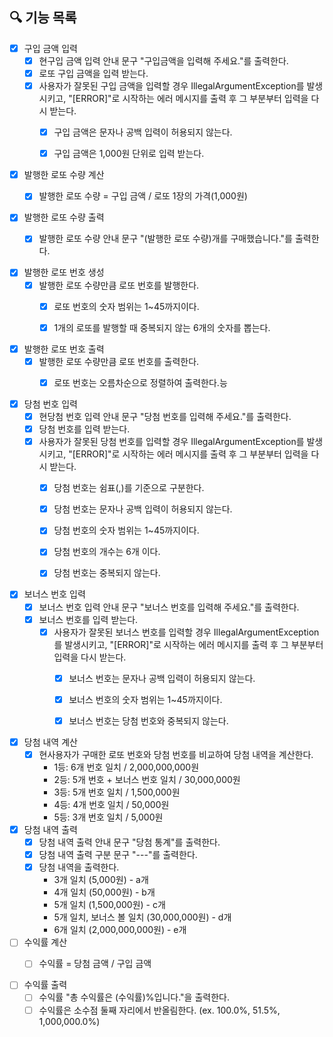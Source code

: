 ## 🔍 기능 목록

- [x] 구입 금액 입력
    - [x] 현구입 금액 입력 안내 문구 "구입금액을 입력해 주세요."를 출력한다.
    - [x] 로또 구입 금액을 입력 받는다.
    - [x] 사용자가 잘못된 구입 금액을 입력할 경우 IllegalArgumentException를 발생시키고, "[ERROR]"로 시작하는 에러 메시지를 출력 후 그 부분부터 입력을 다시 받는다.
        - [x] 구입 금액은 문자나 공백 입력이 허용되지 않는다.
        - [x] 구입 금액은 1,000원 단위로 입력 받는다.


- [x] 발행한 로또 수량 계산
    - [x] 발행한 로또 수량 = 구입 금액 / 로또 1장의 가격(1,000원)


- [x] 발행한 로또 수량 출력
    - [x] 발행한 로또 수량 안내 문구 "(발행한 로또 수량)개를 구매했습니다."를 출력한다.


- [x] 발행한 로또 번호 생성
    - [x] 발행한 로또 수량만큼 로또 번호를 발행한다.
        - [x] 로또 번호의 숫자 범위는 1~45까지이다.
        - [x] 1개의 로또를 발행할 때 중복되지 않는 6개의 숫자를 뽑는다.


- [x] 발행한 로또 번호 출력
    - [x] 발행한 로또 수량만큼 로또 번호를 출력한다.
        - [x] 로또 번호는 오름차순으로 정렬하여 출력한다.능


- [x] 당첨 번호 입력
    - [x] 현당첨 번호 입력 안내 문구 "당첨 번호를 입력해 주세요."를 출력한다.
    - [x] 당첨 번호를 입력 받는다.
    - [x] 사용자가 잘못된 당첨 번호를 입력할 경우 IllegalArgumentException를 발생시키고, "[ERROR]"로 시작하는 에러 메시지를 출력 후 그 부분부터 입력을 다시 받는다.
        - [x] 당첨 번호는 쉼표(,)를 기준으로 구분한다.
        - [x] 당첨 번호는 문자나 공백 입력이 허용되지 않는다.
        - [x] 당첨 번호의 숫자 범위는 1~45까지이다.
        - [x] 당첨 번호의 개수는 6개 이다.
        - [x] 당첨 번호는 중복되지 않는다.


- [x] 보너스 번호 입력
    - [x] 보너스 번호 입력 안내 문구 "보너스 번호를 입력해 주세요."를 출력한다.
    - [x] 보너스 번호를 입력 받는다.
        - [x] 사용자가 잘못된 보너스 번호를 입력할 경우 IllegalArgumentException를 발생시키고, "[ERROR]"로 시작하는 에러 메시지를 출력 후 그 부분부터 입력을 다시 받는다.
            - [x] 보너스 번호는 문자나 공백 입력이 허용되지 않는다.
            - [x] 보너스 번호의 숫자 범위는 1~45까지이다.
            - [x] 보너스 번호는 당첨 번호와 중복되지 않는다.


- [x] 당첨 내역 계산
    - [x] 현사용자가 구매한 로또 번호와 당첨 번호를 비교하여 당첨 내역을 계산한다.
        - 1등: 6개 번호 일치 / 2,000,000,000원
        - 2등: 5개 번호 + 보너스 번호 일치 / 30,000,000원
        - 3등: 5개 번호 일치 / 1,500,000원
        - 4등: 4개 번호 일치 / 50,000원
        - 5등: 3개 번호 일치 / 5,000원


- [x] 당첨 내역 출력
    - [x] 당첨 내역 출력 안내 문구 "당첨 통계"를 출력한다.
    - [x] 당첨 내역 출력 구분 문구 "---"를 출력한다.
    - [x] 당첨 내역을 출력한다.
        - 3개 일치 (5,000원) - a개
        - 4개 일치 (50,000원) - b개
        - 5개 일치 (1,500,000원) - c개
        - 5개 일치, 보너스 볼 일치 (30,000,000원) - d개
        - 6개 일치 (2,000,000,000원) - e개


- [ ] 수익률 계산
    - [ ] 수익률 = 당첨 금액 / 구입 금액


- [ ] 수익률 출력
    - [ ] 수익률 "총 수익률은 (수익률)%입니다."을 출력한다.
    - [ ] 수익률은 소수점 둘째 자리에서 반올림한다. (ex. 100.0%, 51.5%, 1,000,000.0%)